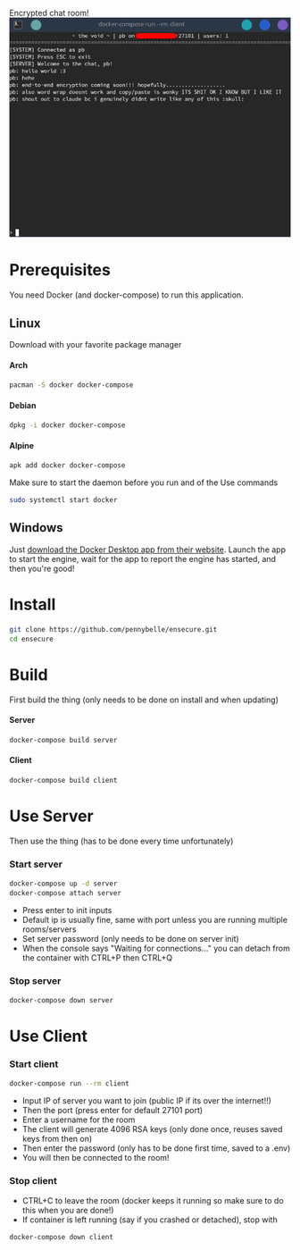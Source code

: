 Encrypted chat room!
![~ the void ~](/media/the_void.png?raw=true "ensecure client")

# Prerequisites
You need Docker (and docker-compose) to run this application.
## Linux
Download with your favorite package manager
#### Arch
```sh
pacman -S docker docker-compose
```
#### Debian
```sh
dpkg -i docker docker-compose
```
#### Alpine
```sh
apk add docker docker-compose
```

Make sure to start the daemon before you run and of the Use commands
```sh
sudo systemctl start docker
```

## Windows
Just [download the Docker Desktop app from their website](https://desktop.docker.com/win/main/amd64/Docker%20Desktop%20Installer.exe?utm_source=docker&utm_medium=webreferral&utm_campaign=dd-smartbutton&utm_location=module).
Launch the app to start the engine, wait for the app to report the engine has started, and then you're good!


# Install
```sh
git clone https://github.com/pennybelle/ensecure.git
cd ensecure
```

# Build
First build the thing (only needs to be done on install and when updating)
#### Server
```sh
docker-compose build server
```
#### Client
```sh
docker-compose build client
```

# Use Server
Then use the thing (has to be done every time unfortunately)
### Start server
```sh
docker-compose up -d server
docker-compose attach server
```
- Press enter to init inputs
- Default ip is usually fine, same with port unless you are running multiple rooms/servers
- Set server password (only needs to be done on server init)
- When the console says "Waiting for connections..." you can detach from the container with CTRL+P then CTRL+Q
### Stop server
```sh
docker-compose down server
```
# Use Client
### Start client
```sh
docker-compose run --rm client
```
- Input IP of server you want to join (public IP if its over the internet!!)
- Then the port (press enter for default 27101 port)
- Enter a username for the room
- The client will generate 4096 RSA keys (only done once, reuses saved keys from then on)
- Then enter the password (only has to be done first time, saved to a .env)
- You will then be connected to the room!
### Stop client
- CTRL+C to leave the room (docker keeps it running so make sure to do this when you are done!)
- If container is left running (say if you crashed or detached), stop with
```sh
docker-compose down client
```